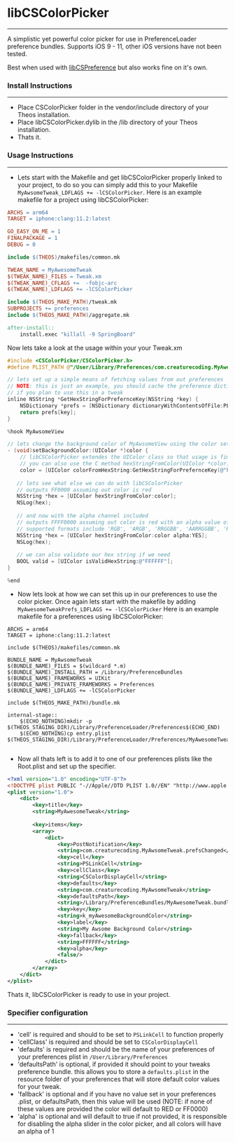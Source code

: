 # libCSColorPicker

---

A simplistic yet powerful color picker for use in PreferenceLoader preference bundles. Supports iOS 9 - 11, other iOS versions have not been tested.

Best when used with [libCSPreference](https://creaturesurvive.github.io/repo/cydia/libcspreferences/depiction/) but also works fine on it's own.

### Install Instructions

---

* Place CSColorPicker folder in the vendor/include directory of your Theos installation.
* Place libCSColorPicker.dylib in the /lib directory of your Theos installation.
* Thats it.



### Usage Instructions

---

* Lets start with the Makefile and get libCSColorPicker properly linked to your project, to do so you can simply add this to your Makefile `MyAwsomeTweak_LDFLAGS += -lCSColorPicker`. Here is an example makefile for a project using libCSColorPicker:

```makefile
ARCHS = arm64
TARGET = iphone:clang:11.2:latest

GO_EASY_ON_ME = 1
FINALPACKAGE = 1
DEBUG = 0

include $(THEOS)/makefiles/common.mk

TWEAK_NAME = MyAwesomeTweak
$(TWEAK_NAME)_FILES = Tweak.xm
$(TWEAK_NAME)_CFLAGS +=  -fobjc-arc
$(TWEAK_NAME)_LDFLAGS += -lCSColorPicker

include $(THEOS_MAKE_PATH)/tweak.mk
SUBPROJECTS += preferences
include $(THEOS_MAKE_PATH)/aggregate.mk

after-install::
	install.exec "killall -9 SpringBoard"
```



Now lets take a look at the usage within your your Tweak.xm

```objective-c
#include <CSColorPicker/CSColorPicker.h>
#define PLIST_PATH @"/User/Library/Preferences/com.creaturecoding.MyAwesomeTweak.plist"

// lets set up a simple means of fetching values from out preferences
// NOTE: this is just an example, you should cache the preference dictionary 
// if you plan to use this in a tweak
inline NSString *GetHexStringForPrefernceKey(NSString *key) {
    NSDictionary *prefs = [NSDictionary dictionaryWithContentsOfFile:PLIST_PATH] ? : [NSDictionary new];
    return prefs[key];
}

%hook MyAwsomeView

// lets change the background color of MyAwsomeView using the color set in our preferences
- (void)setBackgroundColor:(UIColor *)color {
	// libCSColorPicker extendes the UIColor class so that usage is fimilar
	// you can also use the C method hexStringFromColor(UIColor *color);
    color = [UIColor colorFromHexString:GetHexStringForPrefernceKey(@"k_myAwesomeBackgroundColor)];
   
   // lets see what else we can do with libCSColorPicker
   // outputs FF0000 assuming out color is red
   NSString *hex = [UIColor hexStringFromColor:color];
   NSLog(hex); 
   
   // and now with the alpha channel included
   // outputs FFFF0000 assuming out color is red with an alpha value of 1
   // supported formats include 'RGB', 'ARGB', 'RRGGBB', 'AARRGGBB', 'RGB:0.25', 'RRGGBB:0.25'
   NSString *hex = [UIColor hexStringFromColor:color alpha:YES];
   NSLog(hex); 
   
   // we can also validate our hex string if we need 
   BOOL valid = [UIColor isValidHexString:@"FFFFFF"];
}

%end
```



* Now lets look at how we can set this up in our preferences to use the color picker. Once again lets start with the makefile by adding `MyAwesomeTweakPrefs_LDFLAGS += -lCSColorPicker` Here is an example makefile for a preferences using libCSColorPicker:

```
ARCHS = arm64
TARGET = iphone:clang:11.2:latest

include $(THEOS)/makefiles/common.mk

BUNDLE_NAME = MyAwsomeTweak
$(BUNDLE_NAME)_FILES = $(wildcard *.m)
$(BUNDLE_NAME)_INSTALL_PATH = /Library/PreferenceBundles
$(BUNDLE_NAME)_FRAMEWORKS = UIKit
$(BUNDLE_NAME)_PRIVATE_FRAMEWORKS = Preferences
$(BUNDLE_NAME)_LDFLAGS += -lCSColorPicker

include $(THEOS_MAKE_PATH)/bundle.mk

internal-stage::
	$(ECHO_NOTHING)mkdir -p $(THEOS_STAGING_DIR)/Library/PreferenceLoader/Preferences$(ECHO_END)
	$(ECHO_NOTHING)cp entry.plist $(THEOS_STAGING_DIR)/Library/PreferenceLoader/Preferences/MyAwesomeTweak.plist$(ECHO_END)


```



* Now all thats left is to add it to one of our preferences plists like the Root.plist and set up the specifier.

```xml
<?xml version="1.0" encoding="UTF-8"?>
<!DOCTYPE plist PUBLIC "-//Apple//DTD PLIST 1.0//EN" "http://www.apple.com/DTDs/PropertyList-1.0.dtd">
<plist version="1.0">
	<dict>
        <key>title</key>
		<string>MyAwesomeTweak</string>
		
		<key>items</key>
		<array>
			<dict>
				<key>PostNotification</key>
				<string>com.creaturecoding.MyAwsomeTweak.prefsChanged</string> 
				<key>cell</key>
				<string>PSLinkCell</string>
				<key>cellClass</key>
				<string>CSColorDisplayCell</string>
				<key>defaults</key>
				<string>com.creaturecoding.MyAwsomeTweak</string>
				<key>defaultsPath</key>
				<string>/Library/PreferenceBundles/MyAwesomeTweak.bundle</string>
				<key>key</key>
				<string>k_myAwesomeBackgroundColor</string>
				<key>label</key>
				<string>My Awsome Background Color</string>
                <key>fallback</key>
                <string>FFFFFF</string>
				<key>alpha</key>
				<false/>
			</dict>
		</array>
	</dict>
</plist>
```



Thats it, libCSColorPicker is ready to use in your project.

### Specifier configuration

---

* 'cell' is required and should to be set to `PSLinkCell` to function properly
*  'cellClass' is required and should be set to `CSColorDisplayCell`
* 'defaults' is required and should be the name of your preferences of your preferences plist in `/User/Library/Preferences`
* 'defaultsPath' is optional, if provided it should point to your tweaks preference bundle. this allows you to store a `defaults.plist` in the resource folder of your preferences that will store default color values for your tweak.
* 'fallback' is optional and if you have no value set in your preferences .plist, or defaultsPath, then this value will be used (NOTE: if none of these values are provided the color will default to RED or FF0000)
* 'alpha' is optional and will default to true if not provided, it is responsible for disabling the alpha slider in the color picker, and all colors will have an alpha of 1